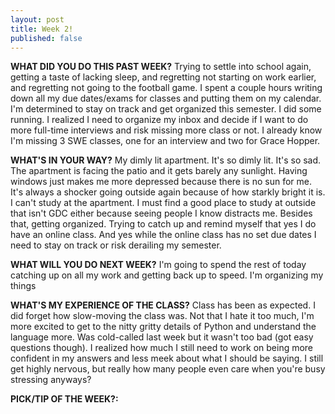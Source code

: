 ```yaml
---
layout: post
title: Week 2!
published: false
---
```


**WHAT DID YOU DO THIS PAST WEEK?** Trying to settle into school again, getting a taste of lacking sleep, and regretting not starting on work earlier, and regretting not going to the football game. I spent a couple hours writing down all my due dates/exams for classes and putting them on my calendar. I'm determined to stay on track and get organized this semester. I did some running. I realized I need to organize my inbox and decide if I want to do more full-time interviews and risk missing more class or not. I already know I'm missing 3 SWE classes, one for an interview and two for Grace Hopper.

**WHAT'S IN YOUR WAY?** My dimly lit apartment. It's so dimly lit. It's so sad. The apartment is facing the patio and it gets barely any sunlight. Having windows just makes me more depressed because there is no sun for me. It's always a shocker going outside again because of how starkly bright it is. I can't study at the apartment. I must find a good place to study at outside that isn't GDC either because seeing people I know distracts me. Besides that, getting organized. Trying to catch up and remind myself that yes I do have an online class. And yes while the online class has no set due dates I need to stay on track or risk derailing my semester. 

**WHAT WILL YOU DO NEXT WEEK?** I'm going to spend the rest of today catching up on all my work and getting back up to speed. I'm organizing my things

**WHAT'S MY EXPERIENCE OF THE CLASS?** Class has been as expected. I did forget how slow-moving the class was. Not that I hate it too much, I'm more excited to get to the nitty gritty details of Python and understand the language more. Was cold-called last week but it wasn't too bad (got easy questions though). I realized how much I still need to work on being more confident in my answers and less meek about what I should be saying. I still get highly nervous, but really how many people even care when you're busy stressing anyways?

**PICK/TIP OF THE WEEK?:** 
